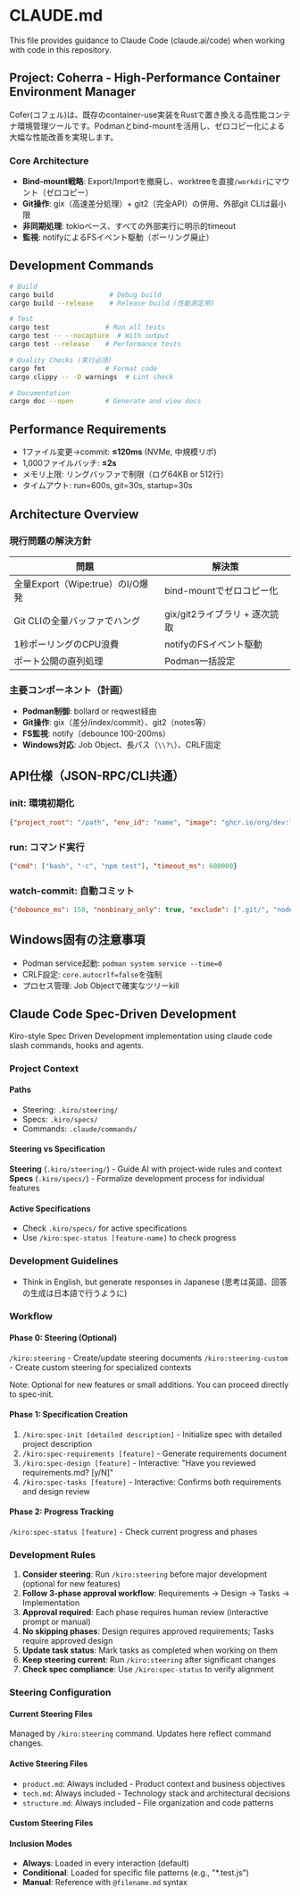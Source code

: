 # CLAUDE.md

This file provides guidance to Claude Code (claude.ai/code) when working with code in this repository.

## Project: Coherra - High-Performance Container Environment Manager

Cofer(コフェル)は、既存のcontainer-use実装をRustで置き換える高性能コンテナ環境管理ツールです。Podmanとbind-mountを活用し、ゼロコピー化による大幅な性能改善を実現します。

### Core Architecture
- **Bind-mount戦略**: Export/Importを撤廃し、worktreeを直接`/workdir`にマウント（ゼロコピー）
- **Git操作**: gix（高速差分処理）+ git2（完全API）の併用、外部git CLIは最小限
- **非同期処理**: tokioベース、すべての外部実行に明示的timeout
- **監視**: notifyによるFSイベント駆動（ポーリング廃止）

## Development Commands

```bash
# Build
cargo build              # Debug build
cargo build --release    # Release build (性能測定用)

# Test
cargo test              # Run all tests
cargo test -- --nocapture  # With output
cargo test --release    # Performance tests

# Quality Checks (実行必須)
cargo fmt               # Format code
cargo clippy -- -D warnings  # Lint check

# Documentation
cargo doc --open        # Generate and view docs
```

## Performance Requirements
- 1ファイル変更→commit: **≤120ms** (NVMe, 中規模リポ)
- 1,000ファイルバッチ: **≤2s**
- メモリ上限: リングバッファで制限（ログ64KB or 512行）
- タイムアウト: run=600s, git=30s, startup=30s

## Architecture Overview

### 現行問題の解決方針
| 問題                             | 解決策                        |
| -------------------------------- | ----------------------------- |
| 全量Export（Wipe:true）のI/O爆発 | bind-mountでゼロコピー化      |
| Git CLIの全量バッファでハング    | gix/git2ライブラリ + 逐次読取 |
| 1秒ポーリングのCPU浪費           | notifyのFSイベント駆動        |
| ポート公開の直列処理             | Podman一括設定                |

### 主要コンポーネント（計画）
- **Podman制御**: bollard or reqwest経由
- **Git操作**: gix（差分/index/commit）、git2（notes等）
- **FS監視**: notify（debounce 100-200ms）
- **Windows対応**: Job Object、長パス（`\\?\`）、CRLF固定

## API仕様（JSON-RPC/CLI共通）

### init: 環境初期化
```json
{"project_root": "/path", "env_id": "name", "image": "ghcr.io/org/dev:latest"}
```

### run: コマンド実行
```json
{"cmd": ["bash", "-c", "npm test"], "timeout_ms": 600000}
```

### watch-commit: 自動コミット
```json
{"debounce_ms": 150, "nonbinary_only": true, "exclude": [".git/", "node_modules/"]}
```

## Windows固有の注意事項
- Podman service起動: `podman system service --time=0`
- CRLF設定: `core.autocrlf=false`を強制
- プロセス管理: Job Objectで確実なツリーkill

## Claude Code Spec-Driven Development

Kiro-style Spec Driven Development implementation using claude code slash commands, hooks and agents.

### Project Context

#### Paths
- Steering: `.kiro/steering/`
- Specs: `.kiro/specs/`
- Commands: `.claude/commands/`

#### Steering vs Specification

**Steering** (`.kiro/steering/`) - Guide AI with project-wide rules and context
**Specs** (`.kiro/specs/`) - Formalize development process for individual features

#### Active Specifications
- Check `.kiro/specs/` for active specifications
- Use `/kiro:spec-status [feature-name]` to check progress

### Development Guidelines
- Think in English, but generate responses in Japanese (思考は英語、回答の生成は日本語で行うように)

### Workflow

#### Phase 0: Steering (Optional)
`/kiro:steering` - Create/update steering documents
`/kiro:steering-custom` - Create custom steering for specialized contexts

Note: Optional for new features or small additions. You can proceed directly to spec-init.

#### Phase 1: Specification Creation
1. `/kiro:spec-init [detailed description]` - Initialize spec with detailed project description
2. `/kiro:spec-requirements [feature]` - Generate requirements document
3. `/kiro:spec-design [feature]` - Interactive: "Have you reviewed requirements.md? [y/N]"
4. `/kiro:spec-tasks [feature]` - Interactive: Confirms both requirements and design review

#### Phase 2: Progress Tracking
`/kiro:spec-status [feature]` - Check current progress and phases

### Development Rules
1. **Consider steering**: Run `/kiro:steering` before major development (optional for new features)
2. **Follow 3-phase approval workflow**: Requirements → Design → Tasks → Implementation
3. **Approval required**: Each phase requires human review (interactive prompt or manual)
4. **No skipping phases**: Design requires approved requirements; Tasks require approved design
5. **Update task status**: Mark tasks as completed when working on them
6. **Keep steering current**: Run `/kiro:steering` after significant changes
7. **Check spec compliance**: Use `/kiro:spec-status` to verify alignment

### Steering Configuration

#### Current Steering Files
Managed by `/kiro:steering` command. Updates here reflect command changes.

#### Active Steering Files
- `product.md`: Always included - Product context and business objectives
- `tech.md`: Always included - Technology stack and architectural decisions
- `structure.md`: Always included - File organization and code patterns

#### Custom Steering Files
<!-- Added by /kiro:steering-custom command -->
<!-- Format:
- `filename.md`: Mode - Pattern(s) - Description
  Mode: Always|Conditional|Manual
  Pattern: File patterns for Conditional mode
-->

#### Inclusion Modes
- **Always**: Loaded in every interaction (default)
- **Conditional**: Loaded for specific file patterns (e.g., "*.test.js")
- **Manual**: Reference with `@filename.md` syntax

